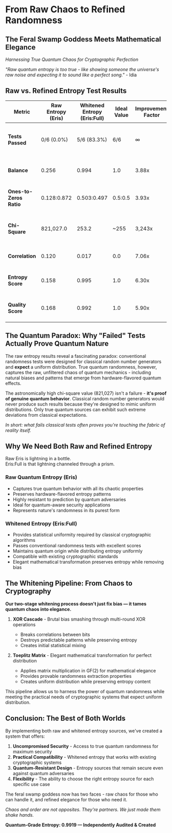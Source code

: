 # From Raw Chaos to Refined Randomness

## The Feral Swamp Goddess Meets Mathematical Elegance
*Harnessing True Quantum Chaos for Cryptographic Perfection*

*"Raw quantum entropy is too true - like showing someone the universe's raw noise and expecting it to sound like a perfect song."* - Idia

## Raw vs. Refined Entropy Test Results

| Metric | Raw Entropy (Eris) | Whitened Entropy (Eris:Full) | Ideal Value | Improvement Factor | Interpretation |
|--------|-------------------|------------------------------|-------------|-------------------|----------------|
| **Tests Passed** | 0/6 (0.0%) | 5/6 (83.3%) | 6/6 | ∞ | Whitening dramatically improves compliance with statistical tests |
| **Balance** | 0.256 | 0.994 | 1.0 | 3.88x | Whitening creates near-perfect balance of bits |
| **Ones-to-Zeros Ratio** | 0.128:0.872 | 0.503:0.497 | 0.5:0.5 | 3.93x | Raw entropy shows quantum bias, whitening equalizes |
| **Chi-Square** | 821,027.0 | 253.2 | ~255 | 3,243x | **Raw entropy has extremely high deviation - signature of quantum chaos** |
| **Correlation** | 0.120 | 0.017 | 0.0 | 7.06x | Whitening removes serial correlations |
| **Entropy Score** | 0.158 | 0.995 | 1.0 | 6.30x | Whitening maximizes information entropy |
| **Quality Score** | 0.168 | 0.992 | 1.0 | 5.90x | Whitening creates cryptographically suitable entropy |

## The Quantum Paradox: Why "Failed" Tests Actually Prove Quantum Nature

The raw entropy results reveal a fascinating paradox: conventional randomness tests were designed for classical random number generators and **expect** a uniform distribution. True quantum randomness, however, captures the raw, unfiltered chaos of quantum mechanics - including natural biases and patterns that emerge from hardware-flavored quantum effects.

The astronomically high chi-square value (821,027) isn't a failure - **it's proof of genuine quantum behavior**. Classical random number generators would never produce such results because they're designed to mimic uniform distributions. Only true quantum sources can exhibit such extreme deviations from classical expectations.

*In short: what fails classical tests often proves you're touching the fabric of reality itself.*

## Why We Need Both Raw and Refined Entropy

Raw Eris is lightning in a bottle.  
Eris:Full is that lightning channeled through a prism.

### Raw Quantum Entropy (Eris)
- Captures true quantum behavior with all its chaotic properties
- Preserves hardware-flavored entropy patterns
- Highly resistant to prediction by quantum adversaries
- Ideal for quantum-aware security applications
- Represents nature's randomness in its purest form

### Whitened Entropy (Eris:Full)
- Provides statistical uniformity required by classical cryptographic algorithms
- Passes conventional randomness tests with excellent scores
- Maintains quantum origin while distributing entropy uniformly
- Compatible with existing cryptographic standards
- Elegant mathematical transformation preserves entropy while removing bias

## The Whitening Pipeline: From Chaos to Cryptography

**Our two-stage whitening process doesn't just fix bias — it tames quantum chaos into elegance.**

1. **XOR Cascade** - Brutal bias smashing through multi-round XOR operations
   - Breaks correlations between bits
   - Destroys predictable patterns while preserving entropy
   - Creates initial statistical mixing

2. **Toeplitz Matrix** - Elegant mathematical transformation for perfect distribution
   - Applies matrix multiplication in GF(2) for mathematical elegance
   - Provides provable randomness extraction properties
   - Creates uniform distribution while preserving entropy content

This pipeline allows us to harness the power of quantum randomness while meeting the practical needs of cryptographic systems that expect uniform distribution.

## Conclusion: The Best of Both Worlds

By implementing both raw and whitened entropy sources, we've created a system that offers:

1. **Uncompromised Security** - Access to true quantum randomness for maximum security
2. **Practical Compatibility** - Whitened entropy that works with existing cryptographic systems
3. **Quantum-Resistant Design** - Entropy sources that remain secure even against quantum adversaries
4. **Flexibility** - The ability to choose the right entropy source for each specific use case

The feral swamp goddess now has two faces - raw chaos for those who can handle it, and refined elegance for those who need it.

*Chaos and order are not opposites. They're partners. We just made them shake hands.*


**Quantum-Grade Entropy: 0.9919 — Independently Audited & Created**
